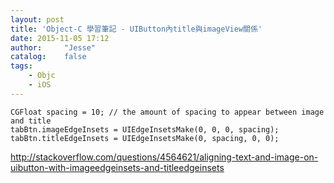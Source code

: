 ```yaml
---
layout: post
title: 'Object-C 學習筆記 - UIButton內title與imageView關係'
date: 2015-11-05 17:12
author:     "Jesse"
catalog:    false
tags:
    - Objc
    - iOS
---
```


```objc
CGFloat spacing = 10; // the amount of spacing to appear between image and title
tabBtn.imageEdgeInsets = UIEdgeInsetsMake(0, 0, 0, spacing);
tabBtn.titleEdgeInsets = UIEdgeInsetsMake(0, spacing, 0, 0);
```

http://stackoverflow.com/questions/4564621/aligning-text-and-image-on-uibutton-with-imageedgeinsets-and-titleedgeinsets